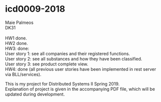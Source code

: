 # icd0009-2018

Maie Palmeos<br>
DK31
<br><br>
HW1 done.<br>
HW2 done.<br>
HW3: done:<br>
User story 1: see all companies and their registered functions.<br>
User story 2: see all substances and how they have been classified.<br>
User story 3: see product complete view.<br>
HW4: done (all previous user stories have been implemented in rest server via BLL/services).

This is my project for Distributed Systems II Spring 2019.<br>
Explanation of project is given in the accompanying PDF file, which will be updated during development.
